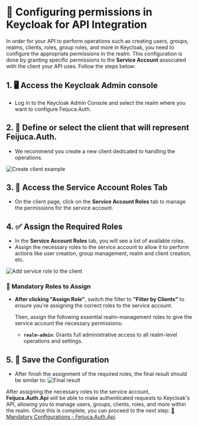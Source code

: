 # 🔑 Configuring permissions in Keycloak for API Integration

In order for your API to perform operations such as creating users, groups, realms, clients, roles, group roles, and more in Keycloak, you need to configure the appropriate permissions in the realm. This configuration is done by granting specific permissions to the **Service Account** associated with the client your API uses. Follow the steps below:

## 1. 🖥️ Access the Keycloak Admin console
- Log in to the Keycloak Admin Console and select the realm where you want to configure Feijuca.Auth.

## 2. 📄 Define or select the client that will represent Feijuca.Auth.
- We recommend you create a new client dedicated to handling the operations.

![Create client example](https://res.cloudinary.com/dbyrluup1/image/upload/sgm76xrjufxskg9dy7ed.jpg "Example of client configuration in Keycloak")

## 3. 🔧 Access the **Service Account Roles** Tab
- On the client page, click on the **Service Account Roles** tab to manage the permissions for the service account.

## 4. ✅ Assign the Required Roles
- In the **Service Account Roles** tab, you will see a list of available roles.
- Assign the necessary roles to the service account to allow it to perform actions like user creation, group management, realm and client creation, etc.

![Add service role to the client](https://res.cloudinary.com/dbyrluup1/image/upload/tck5z6yhvqhxdq8aciqo.jpg "Add service role to the client")

### 📜 Mandatory Roles to Assign
- **After clicking "Assign Role"**, switch the filter to **"Filter by Clients"** to ensure you're assigning the correct roles to the service account.

  Then, assign the following essential realm-management roles to give the service account the necessary permissions:

  - **`realm-admin`**: Grants full administrative access to all realm-level operations and settings.

## 5. 💾 Save the Configuration
- After finish the assignment of the required roles, the final result should be similar to: 
![Final result](https://res.cloudinary.com/dbyrluup1/image/upload/cguwlrnek8q2fzyyam0j.jpg "Roles services added to the client")

After assigning the necessary roles to the service account, **Feijuca.Auth.Api** will be able to make authenticated requests to Keycloak's API, allowing you to manage users, groups, clients, roles, and more within the realm. Once this is complete, you can proceed to the next step: [🔗 Mandatory Configurations - Feijuca.Auth.Api](https://coderaw-io.github.io/Feijuca.Auth/docs/feijucaMandatoryConfigs.html).
